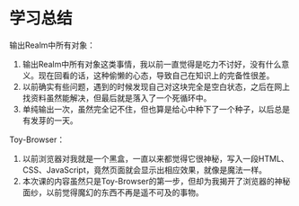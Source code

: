 # 学习总结

输出Realm中所有对象：

1. 输出Realm中所有对象这类事情，我以前一直觉得是吃力不讨好，没有什么意义。现在回看的话，这种偷懒的心态，导致自己在知识上的完备性很差。
2. 以前确实有些问题，遇到的时候发现自己对这块完全是空白状态，之后在网上找资料虽然能解决，但最后就是落入了一个死循环中。
3. 单纯输出一次，虽然完全记不住，但也算是给心中种下了一个种子，以后总是有发芽的一天。

Toy-Browser：

1. 以前浏览器对我就是一个黑盒，一直以来都觉得它很神秘，写入一段HTML、CSS、JavaScript，竟然页面就会显示出相应效果，就像是魔法一样。
2. 本次课的内容虽然只是Toy-Browser的第一步，但却为我揭开了浏览器的神秘面纱，以前觉得魔幻的东西不再是遥不可及的事物。
